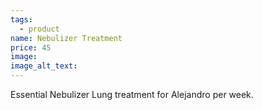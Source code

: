 ```yaml
---
tags:
  - product
name: Nebulizer Treatment
price: 45
image:
image_alt_text:
---
```

Essential Nebulizer Lung treatment for Alejandro per week.
